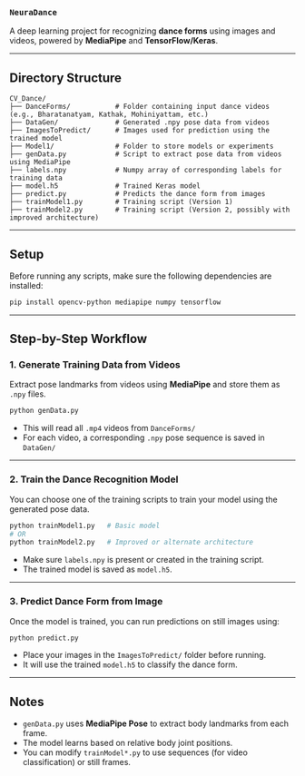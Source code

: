 ###  `NeuraDance` 

A deep learning project for recognizing **dance forms** using images and videos, powered by **MediaPipe** and **TensorFlow/Keras**.

---

## Directory Structure

```
CV_Dance/
├── DanceForms/           # Folder containing input dance videos (e.g., Bharatanatyam, Kathak, Mohiniyattam, etc.)
├── DataGen/              # Generated .npy pose data from videos
├── ImagesToPredict/      # Images used for prediction using the trained model
├── Model1/               # Folder to store models or experiments
├── genData.py            # Script to extract pose data from videos using MediaPipe
├── labels.npy            # Numpy array of corresponding labels for training data
├── model.h5              # Trained Keras model
├── predict.py            # Predicts the dance form from images
├── trainModel1.py        # Training script (Version 1)
├── trainModel2.py        # Training script (Version 2, possibly with improved architecture)

```

---

## Setup

Before running any scripts, make sure the following dependencies are installed:

```bash
pip install opencv-python mediapipe numpy tensorflow

```

---

## Step-by-Step Workflow

### 1. **Generate Training Data from Videos**

Extract pose landmarks from videos using **MediaPipe** and store them as `.npy` files.

```bash
python genData.py

```

- This will read all `.mp4` videos from `DanceForms/`
- For each video, a corresponding `.npy` pose sequence is saved in `DataGen/`

---

### 2. **Train the Dance Recognition Model**

You can choose one of the training scripts to train your model using the generated pose data.

```bash
python trainModel1.py   # Basic model
# OR
python trainModel2.py   # Improved or alternate architecture

```

- Make sure `labels.npy` is present or created in the training script.
- The trained model is saved as `model.h5`.

---

### 3. **Predict Dance Form from Image**

Once the model is trained, you can run predictions on still images using:

```bash
python predict.py

```

- Place your images in the `ImagesToPredict/` folder before running.
- It will use the trained `model.h5` to classify the dance form.

---

## Notes

- `genData.py` uses **MediaPipe Pose** to extract body landmarks from each frame.
- The model learns based on relative body joint positions.
- You can modify `trainModel*.py` to use sequences (for video classification) or still frames.